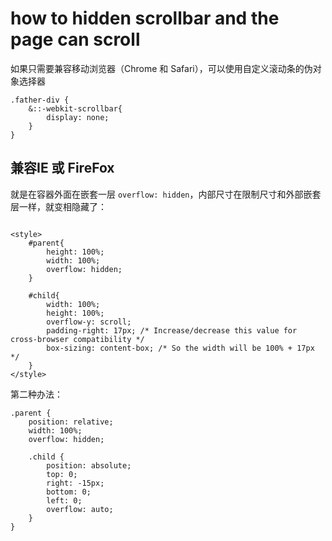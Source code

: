 # how to hidden scrollbar and the page can scroll
如果只需要兼容移动浏览器（Chrome 和 Safari），可以使用自定义滚动条的伪对象选择器
```
.father-div {
    &::-webkit-scrollbar{
        display: none;
    }
}
```
## 兼容IE 或 FireFox
就是在容器外面在嵌套一层 `overflow: hidden`，内部尺寸在限制尺寸和外部嵌套层一样，就变相隐藏了：
```

<style>
    #parent{
        height: 100%;
        width: 100%;
        overflow: hidden;
    }

    #child{
        width: 100%;
        height: 100%;
        overflow-y: scroll;
        padding-right: 17px; /* Increase/decrease this value for cross-browser compatibility */
        box-sizing: content-box; /* So the width will be 100% + 17px */
    }
</style>

```
第二种办法：
```
.parent {
    position: relative;
    width: 100%;
    overflow: hidden;

    .child {
        position: absolute;
        top: 0;
        right: -15px;
        bottom: 0;
        left: 0;
        overflow: auto;
    }
}
```
